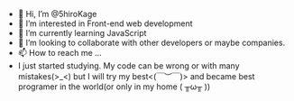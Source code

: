 - 👋 Hi, I’m @5hiroKage
- 👀 I’m interested in Front-end web development
- 🌱 I’m currently learning JavaScript
- 💞️ I’m looking to collaborate with other developers or maybe companies.
- 📫 How to reach me ...
- I just started studying. My code can be wrong or with many mistakes(>_<) but I will try my best<(￣︶￣)> and became best programer in the world(or only in my home ( ╥ω╥ ))
<!---
5hiroKage/5hiroKage is a ✨ special ✨ repository because its `README.md` (this file) appears on your GitHub profile.
You can click the Preview link to take a look at your changes.
--->
